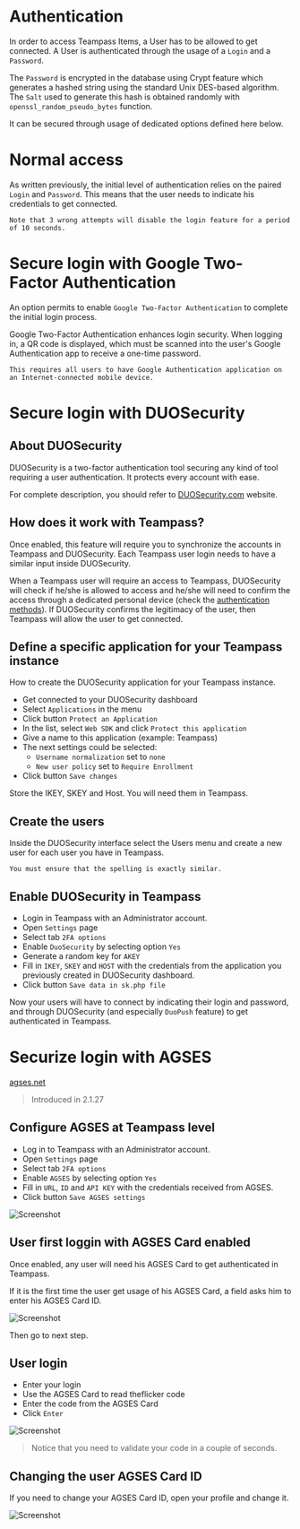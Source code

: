 
# Authentication

In order to access Teampass Items, a User has to be allowed to get connected. A User is authenticated through the usage of a `Login` and a `Password`.

The `Password` is encrypted in the database using Crypt feature which generates a hashed string using the standard Unix DES-based algorithm. The `Salt` used to generate this hash is obtained randomly with `openssl_random_pseudo_bytes` function.

It can be secured through usage of dedicated options defined here below.

# Normal access

As written previously, the initial level of authentication relies on the paired `Login` and `Password`. This means that the user needs to indicate his credentials to get connected.

	Note that 3 wrong attempts will disable the login feature for a period of 10 seconds.

# Secure login with Google Two-Factor Authentication

An option permits to enable `Google Two-Factor Authentication` to complete the initial login process.

Google Two-Factor Authentication enhances login security. When logging in, a QR code is displayed, which must be scanned into the user's Google Authentication app to receive a one-time password. 

	This requires all users to have Google Authentication application on an Internet-connected mobile device.

# Secure login with DUOSecurity

## About DUOSecurity

DUOSecurity is a two-factor authentication tool securing any kind of tool requiring a user authentication. It protects every account with ease.

For complete description, you should refer to [DUOSecurity.com](DUOSecurity.com) website.

## How does it work with Teampass?

Once enabled, this feature will require you to synchronize the accounts in Teampass and DUOSecurity. Each Teampass user login needs to have a similar input inside DUOSecurity.

When a Teampass user will require an access to Teampass, DUOSecurity will check if he/she is allowed to access and he/she will need to confirm the access through a dedicated personal device (check the [authentication methods](https://www.duosecurity.com/product/methods)). If DUOSecurity confirms the legitimacy of the user, then Teampass will allow the user to get connected.


## Define a specific application for your Teampass instance

How to create the DUOSecurity application for your Teampass instance.

 * Get connected to your DUOSecurity dashboard
 * Select `Applications` in the menu
 * Click button `Protect an Application`
 * In the list, select `Web SDK` and click `Protect this application`
 * Give a name to this application (example: Teampass)
 * The next settings could be selected:
   * `Username normalization` set to `none`
   * `New user policy` set to `Require Enrollment`
 * Click button `Save changes`
 
 Store the IKEY, SKEY and Host. You will need them in Teampass.
 
## Create the users
 
Inside the DUOSecurity interface select the Users menu and create a new user for each user you have in Teampass.
 
	You must ensure that the spelling is exactly similar.
 
 ## Enable DUOSecurity in Teampass
 
  * Login in Teampass with an Administrator account.
  * Open `Settings` page
  * Select tab `2FA options`
  * Enable `DuoSecurity` by selecting option `Yes`
  * Generate a random key for `AKEY`
  * Fill in `IKEY`, `SKEY` and `HOST` with the credentials from the application you previously created in DUOSecurity dashboard.
  * Click button `Save data in sk.php file`
  
  Now your users will have to connect by indicating their login and password, and through DUOSecurity (and especially `DuoPush` feature) to get authenticated in Teampass.

# Securize login with AGSES

[agses.net](https://agses.net/)

> Introduced in 2.1.27

## Configure AGSES at Teampass level

  * Log in to Teampass with an Administrator account.
  * Open `Settings` page
  * Select tab `2FA options`
  * Enable `AGSES` by selecting option `Yes`
   * Fill in `URL`, `ID` and `API KEY` with the credentials received from AGSES.
  * Click button `Save AGSES settings`
  
![Screenshot](../img/feat-2fa-1.png)

## User first loggin with AGSES Card enabled

Once enabled, any user will need his AGSES Card to get authenticated in Teampass.

If it is the first time the user get usage of his AGSES Card, a field asks him to enter his AGSES Card ID.

![Screenshot](../img/feat-2fa-2.png)

Then go to next step.

## User login

* Enter your login
* Use the AGSES Card to read theflicker code
* Enter the code from the AGSES Card
* Click `Enter`

![Screenshot](../img/feat-2fa-3.png)

> Notice that you need to validate your code in a couple of seconds.

## Changing the user AGSES Card ID

If you need to change your AGSES Card ID, open your profile and change it.

![Screenshot](../img/feat-2fa-4.png)

